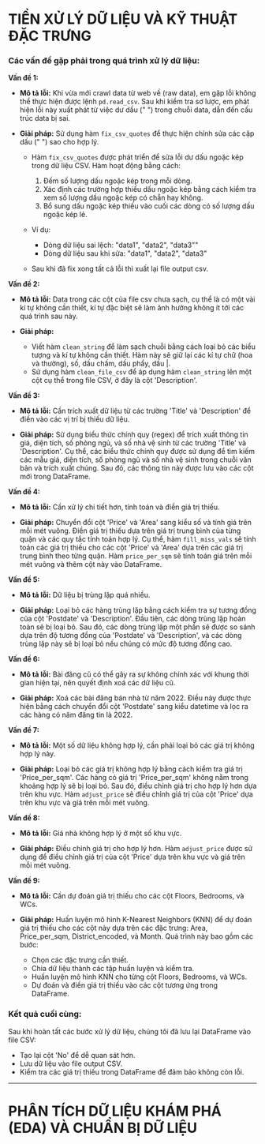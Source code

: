 # **TIỀN XỬ LÝ DỮ LIỆU VÀ KỸ THUẬT ĐẶC TRƯNG**

### **Các vấn đề gặp phải trong quá trình xử lý dữ liệu:**

**Vấn đề 1:** 

* **Mô tả lỗi:** Khi vừa mới crawl data từ web về (raw data), em gặp lỗi không thể thực hiện được lệnh `pd.read_csv`. Sau khi kiểm tra sơ lược, em phát hiện lỗi này xuất phát từ việc dư dấu (" ") trong chuỗi data, dẫn đến cấu trúc data bị sai.

* **Giải pháp:** Sử dụng hàm `fix_csv_quotes` để thực hiện chỉnh sửa các cặp dấu (" ") sao cho hợp lý.

    * Hàm `fix_csv_quotes` được phát triển để sửa lỗi dư dấu ngoặc kép trong dữ liệu CSV. Hàm hoạt động bằng cách:
        1. Đếm số lượng dấu ngoặc kép trong mỗi dòng.
        2. Xác định các trường hợp thiếu dấu ngoặc kép bằng cách kiểm tra xem số lượng dấu ngoặc kép có chẵn hay không.
        3. Bổ sung dấu ngoặc kép thiếu vào cuối các dòng có số lượng dấu ngoặc kép lẻ.
    
    * Ví dụ: 
        - Dòng dữ liệu sai lệch: "data1", "data2", "data3""
        - Dòng dữ liệu sau khi sửa: "data1", "data2", "data3"
    
    * Sau khi đã fix xong tất cả lỗi thì xuất lại file output csv.

**Vấn đề 2:** 

* **Mô tả lỗi:** Data trong các cột của file csv chưa sạch, cụ thể là có một vài kí tự không cần thiết, kí tự đặc biệt sẽ làm ảnh hưởng không ít tới các quá trình sau này.

* **Giải pháp:** 
    * Viết hàm `clean_string` để làm sạch chuỗi bằng cách loại bỏ các biểu tượng và kí tự không cần thiết. Hàm này sẽ giữ lại các kí tự chữ (hoa và thường), số, dấu chấm, dấu phẩy, dấu |.
    * Sử dụng hàm `clean_file_csv` để áp dụng hàm `clean_string` lên một cột cụ thể trong file CSV, ở đây là cột 'Description'.

**Vấn đề 3:** 

* **Mô tả lỗi:** Cần trích xuất dữ liệu từ các trường 'Title' và 'Description' để điền vào các vị trí bị thiếu dữ liệu.

* **Giải pháp:** Sử dụng biểu thức chính quy (regex) để trích xuất thông tin giá, diện tích, số phòng ngủ, và số nhà vệ sinh từ các trường 'Title' và 'Description'. Cụ thể, các biểu thức chính quy được sử dụng để tìm kiếm các mẫu giá, diện tích, số phòng ngủ và số nhà vệ sinh trong chuỗi văn bản và trích xuất chúng. Sau đó, các thông tin này được lưu vào các cột mới trong DataFrame.

**Vấn đề 4:** 

* **Mô tả lỗi:** Cần xử lý chi tiết hơn, tính toán và điền giá trị thiếu.

* **Giải pháp:** Chuyển đổi cột 'Price' và 'Area' sang kiểu số và tính giá trên mỗi mét vuông. Điền giá trị thiếu dựa trên giá trị trung bình của từng quận và các quy tắc tính toán hợp lý. Cụ thể, hàm `fill_miss_vals` sẽ tính toán các giá trị thiếu cho các cột 'Price' và 'Area' dựa trên các giá trị trung bình theo từng quận. Hàm `price_per_sqm` sẽ tính toán giá trên mỗi mét vuông và thêm cột này vào DataFrame.

**Vấn đề 5:** 

* **Mô tả lỗi:** Dữ liệu bị trùng lặp quá nhiều.

* **Giải pháp:** Loại bỏ các hàng trùng lặp bằng cách kiểm tra sự tương đồng của cột 'Postdate' và 'Description'. Đầu tiên, các dòng trùng lặp hoàn toàn sẽ bị loại bỏ. Sau đó, các dòng trùng lặp một phần sẽ được so sánh dựa trên độ tương đồng của 'Postdate' và 'Description', và các dòng trùng lặp này sẽ bị loại bỏ nếu chúng có mức độ tương đồng cao.

**Vấn đề 6:** 

* **Mô tả lỗi:** Bài đăng cũ có thể gây ra sự không chính xác với khung thời gian hiện tại, nên quyết định xoá các dữ liệu cũ.

* **Giải pháp:** Xoá các bài đăng bán nhà từ năm 2022. Điều này được thực hiện bằng cách chuyển đổi cột 'Postdate' sang kiểu datetime và lọc ra các hàng có năm đăng tin là 2022.

**Vấn đề 7:** 

* **Mô tả lỗi:** Một số dữ liệu không hợp lý, cần phải loại bỏ các giá trị không hợp lý này.

* **Giải pháp:** Loại bỏ các giá trị không hợp lý bằng cách kiểm tra giá trị 'Price_per_sqm'. Các hàng có giá trị 'Price_per_sqm' không nằm trong khoảng hợp lý sẽ bị loại bỏ. Sau đó, điều chỉnh giá trị cho hợp lý hơn dựa trên khu vực. Hàm `adjust_price` sẽ điều chỉnh giá trị của cột 'Price' dựa trên khu vực và giá trên mỗi mét vuông.

**Vấn đề 8:** 

* **Mô tả lỗi:** Giá nhà không hợp lý ở một số khu vực.

* **Giải pháp:** Điều chỉnh giá trị cho hợp lý hơn. Hàm `adjust_price` được sử dụng để điều chỉnh giá trị của cột 'Price' dựa trên khu vực và giá trên mỗi mét vuông.

**Vấn đề 9:** 

* **Mô tả lỗi:** Cần dự đoán giá trị thiếu cho các cột Floors, Bedrooms, và WCs.

* **Giải pháp:** Huấn luyện mô hình K-Nearest Neighbors (KNN) để dự đoán giá trị thiếu cho các cột này dựa trên các đặc trưng: Area, Price_per_sqm, District_encoded, và Month. Quá trình này bao gồm các bước:
    * Chọn các đặc trưng cần thiết.
    * Chia dữ liệu thành các tập huấn luyện và kiểm tra.
    * Huấn luyện mô hình KNN cho từng cột Floors, Bedrooms, và WCs.
    * Dự đoán và điền giá trị thiếu vào các cột tương ứng trong DataFrame.

### **Kết quả cuối cùng:**

Sau khi hoàn tất các bước xử lý dữ liệu, chúng tôi đã lưu lại DataFrame vào file CSV:

- Tạo lại cột 'No' để dễ quan sát hơn.
- Lưu dữ liệu vào file output CSV.
- Kiểm tra các giá trị thiếu trong DataFrame để đảm bảo không còn lỗi.

---

# **PHÂN TÍCH DỮ LIỆU KHÁM PHÁ (EDA) VÀ CHUẨN BỊ DỮ LIỆU**

